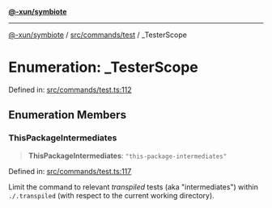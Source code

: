 [**@-xun/symbiote**](../../../../README.md)

***

[@-xun/symbiote](../../../../README.md) / [src/commands/test](../README.md) / \_TesterScope

# Enumeration: \_TesterScope

Defined in: [src/commands/test.ts:112](https://github.com/Xunnamius/symbiote/blob/d690f89078e542b7ce30292e44cc1a492eab16bd/src/commands/test.ts#L112)

## Enumeration Members

### ThisPackageIntermediates

> **ThisPackageIntermediates**: `"this-package-intermediates"`

Defined in: [src/commands/test.ts:117](https://github.com/Xunnamius/symbiote/blob/d690f89078e542b7ce30292e44cc1a492eab16bd/src/commands/test.ts#L117)

Limit the command to relevant _transpiled_ tests (aka "intermediates")
within `./.transpiled` (with respect to the current working directory).
